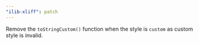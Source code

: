 ```yaml
---
"ilib-xliff": patch
---
```


Remove the `toStringCustom()` function when the style is `custom` as custom style is invalid.

